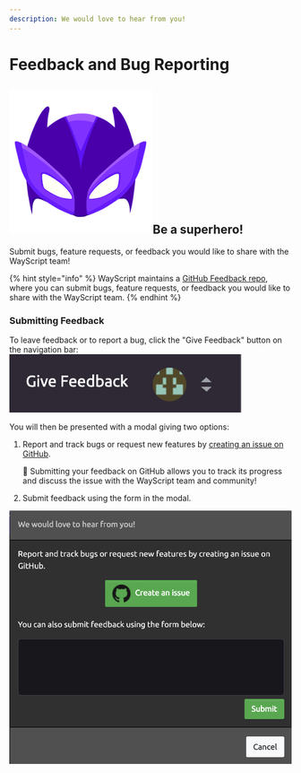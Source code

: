 ```yaml
---
description: We would love to hear from you!
---
```


# Feedback and Bug Reporting

## ![](../.gitbook/assets/introduction.png)Be a superhero!

Submit bugs, feature requests, or feedback you would like to share with the WayScript team!

{% hint style="info" %}
WayScript maintains a [GitHub Feedback repo](https://github.com/wayscript/feedback), where you can submit bugs, feature requests, or feedback you would like to share with the WayScript team.
{% endhint %}

### Submitting Feedback

To leave feedback or to report a bug, click the "Give Feedback" button on the navigation bar:  
 ![](../.gitbook/assets/give_feedback.png) 

You will then be presented with a modal giving two options:

1. Report and track bugs or request new features by [creating an issue on GitHub](https://github.com/wayscript/feedback/issues/new/choose).  


   🌟 Submitting your feedback on GitHub allows you to track its progress and discuss the issue with the WayScript team and community!  

2. Submit feedback using the form in the modal.

![Feedback Modal](../.gitbook/assets/feedback_modal.png)



